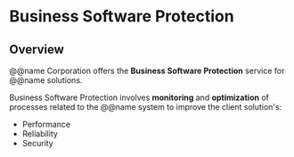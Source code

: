 # Business Software Protection

## Overview

@@name Corporation offers the **Business Software Protection** service for @@name solutions.  

Business Software Protection involves **monitoring** and **optimization** of processes related to the @@name system to improve the client solution's:  

* Performance  
* Reliability  
* Security  

